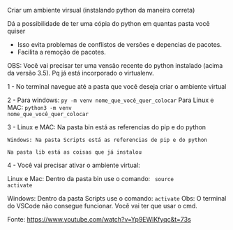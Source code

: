 Criar um ambiente virsual (instalando python da maneira correta)

Dá a possibilidade de ter uma cópia do python em quantas pasta você quiser

- Isso evita problemas de conflistos de versões e depencias de pacotes.
- Facilita a remoção de pacotes.


OBS: Você vai precisar ter uma vensão recente do python instalado (acima da versão 3.5). Pq já está incorporado o virtualenv.

1 - No terminal navegue até a pasta que você deseja criar o ambiente virtual

2 - 
    Para windows:
    <code>py -m venv nome_que_você_quer_colocar</code>
    Para Linux e MAC:
    <code>python3 -m venv nome_que_você_quer_colocar</code>

3 - 
    Linux e MAC: Na pasta bin está as referencias do pip e do python

    Windows: Na pasta Scripts está as referencias de pip e do python

    Na pasta lib está as coisas que já instalou

4 - Você vai precisar ativar o ambiente virtual:

Linux e Mac: Dentro da pasta bin use o comando: <code> source activate </code>

Windows: Dentro da pasta Scripts use o comando: <code>activate</code> Obs: O terminal do VSCode não consegue funcionar. Você vai ter que usar o cmd. 


Fonte: https://www.youtube.com/watch?v=Yp9EWlKfyqc&t=73s
